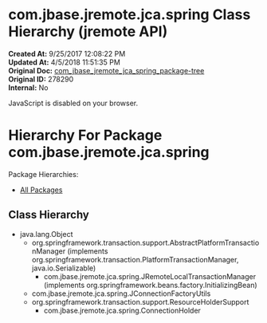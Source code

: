 # com.jbase.jremote.jca.spring Class Hierarchy (jremote API)

**Created At:** 9/25/2017 12:08:22 PM  
**Updated At:** 4/5/2018 11:51:35 PM  
**Original Doc:** [com_jbase_jremote_jca_spring_package-tree](https://docs.jbase.com/39268-spring/com_jbase_jremote_jca_spring_package-tree)  
**Original ID:** 278290  
**Internal:** No  

<!--<br>    try {<br>        if (location.href.indexOf('is-external=true') == -1) {<br>            parent.document.title="com.jbase.jremote.jca.spring Class Hierarchy (jremote   API)";<br>        }<br>    }<br>    catch(err) {<br>    }<br>//-->
JavaScript is disabled on your browser.



<!--<br>  allClassesLink = document.getElementById("allclasses\_navbar\_top");<br>  if(window==top) {<br>    allClassesLink.style.display = "block";<br>  }<br>  else {<br>    allClassesLink.style.display = "none";<br>  }<br>  //-->

# Hierarchy For Package com.jbase.jremote.jca.spring
Package Hierarchies:
- [All Packages](../../../../../overview-tree.html)

## Class Hierarchy

- java.lang.Object
    - org.springframework.transaction.support.AbstractPlatformTransactionManager (implements org.springframework.transaction.PlatformTransactionManager, java.io.Serializable)
        - com.jbase.jremote.jca.spring.JRemoteLocalTransactionManager (implements org.springframework.beans.factory.InitializingBean)
    - com.jbase.jremote.jca.spring.JConnectionFactoryUtils
    - org.springframework.transaction.support.ResourceHolderSupport
        - com.jbase.jremote.jca.spring.ConnectionHolder


